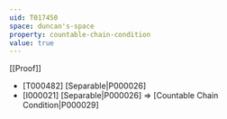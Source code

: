 ```yaml
---
uid: T017450
space: duncan's-space
property: countable-chain-condition
value: true
---
```

[[Proof]]

* [T000482] [Separable|P000026]
* [I000021] [Separable|P000026] => [Countable Chain Condition|P000029]

